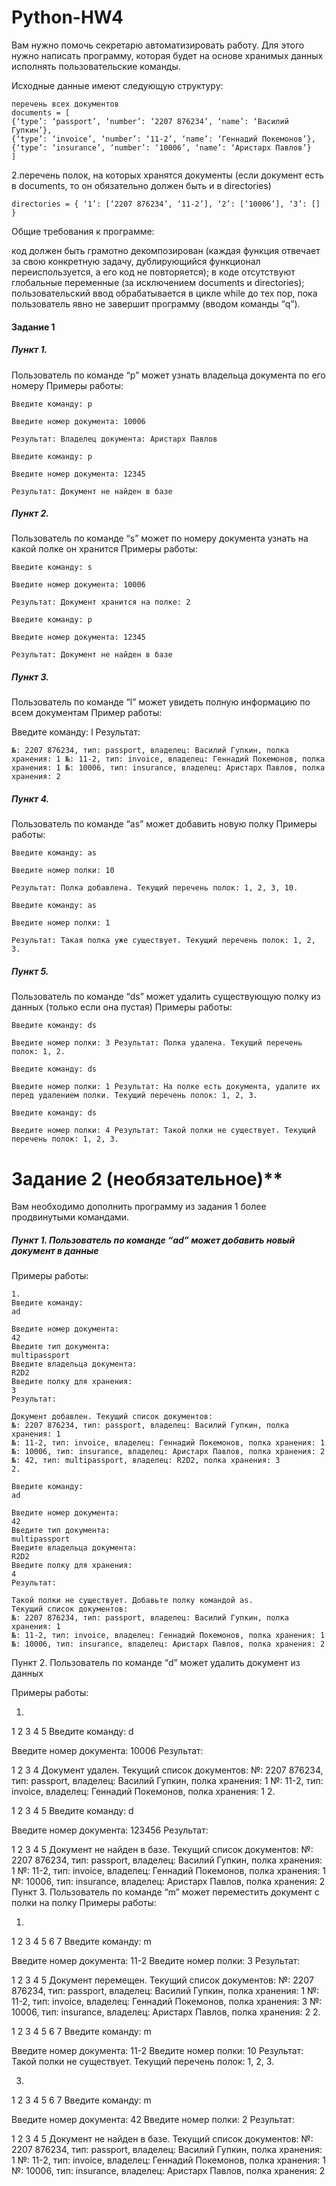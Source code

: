 # Python-HW4
Вам нужно помочь секретарю автоматизировать работу. Для этого нужно написать программу, которая будет на основе хранимых данных исполнять пользовательские команды.

Исходные данные имеют следующую структуру:
```
перечень всех документов
documents = [ 
{‘type’: ‘passport’, ‘number’: ‘2207 876234’, ‘name’: ‘Василий Гупкин’},
{‘type’: ‘invoice’, ‘number’: ‘11-2’, ‘name’: ‘Геннадий Покемонов’},
{‘type’: ‘insurance’, ‘number’: ‘10006’, ‘name’: ‘Аристарх Павлов’}
]
```
2.перечень полок, на которых хранятся документы (если документ есть в documents, то он обязательно должен быть и в directories)
```
directories = { ‘1’: [‘2207 876234’, ‘11-2’], ‘2’: [‘10006’], ‘3’: [] }
```
Общие требования к программе:

код должен быть грамотно декомпозирован (каждая функция отвечает за свою конкретную задачу, дублирующийся функционал переиспользуется, а его код не повторяется); в коде отсутствуют глобальные переменные (за исключением documents и directories); пользовательский ввод обрабатывается в цикле while до тех пор, пока пользователь явно не завершит программу (вводом команды “q”).

#### Задание 1

##### Пункт 1.

Пользователь по команде “p” может узнать владельца документа по его номеру Примеры работы:
```
Введите команду: p

Введите номер документа: 10006

Результат: Владелец документа: Аристарх Павлов

Введите команду: p

Введите номер документа: 12345

Результат: Документ не найден в базе
```
##### Пункт 2.

Пользователь по команде “s” может по номеру документа узнать на какой полке он хранится Примеры работы:
```
Введите команду: s

Введите номер документа: 10006

Результат: Документ хранится на полке: 2

Введите команду: p

Введите номер документа: 12345

Результат: Документ не найден в базе
```
##### Пункт 3.

Пользователь по команде “l” может увидеть полную информацию по всем документам Пример работы:

Введите команду: l Результат:
```
№: 2207 876234, тип: passport, владелец: Василий Гупкин, полка хранения: 1 №: 11-2, тип: invoice, владелец: Геннадий Покемонов, полка хранения: 1 №: 10006, тип: insurance, владелец: Аристарх Павлов, полка хранения: 2
```
##### Пункт 4.

Пользователь по команде “as” может добавить новую полку Примеры работы:
```
Введите команду: as

Введите номер полки: 10

Результат: Полка добавлена. Текущий перечень полок: 1, 2, 3, 10.

Введите команду: as

Введите номер полки: 1

Результат: Такая полка уже существует. Текущий перечень полок: 1, 2, 3.
```
##### Пункт 5.

Пользователь по команде “ds” может удалить существующую полку из данных (только если она пустая) Примеры работы:
```
Введите команду: ds

Введите номер полки: 3 Результат: Полка удалена. Текущий перечень полок: 1, 2.

Введите команду: ds

Введите номер полки: 1 Результат: На полке есть документа, удалите их перед удалением полки. Текущий перечень полок: 1, 2, 3.

Введите команду: ds

Введите номер полки: 4 Результат: Такой полки не существует. Текущий перечень полок: 1, 2, 3.
```
# Задание 2 (необязательное)**
Вам необходимо дополнить программу из задания 1 более продвинутыми командами.

##### Пункт 1. Пользователь по команде “ad” может добавить новый документ в данные

Примеры работы:
```
1.
Введите команду:
ad

Введите номер документа:
42
Введите тип документа:
multipassport
Введите владельца документа:
R2D2
Введите полку для хранения:
3
Результат:

Документ добавлен. Текущий список документов:
№: 2207 876234, тип: passport, владелец: Василий Гупкин, полка хранения: 1
№: 11-2, тип: invoice, владелец: Геннадий Покемонов, полка хранения: 1
№: 10006, тип: insurance, владелец: Аристарх Павлов, полка хранения: 2
№: 42, тип: multipassport, владелец: R2D2, полка хранения: 3
2.

Введите команду:
ad

Введите номер документа:
42
Введите тип документа:
multipassport
Введите владельца документа:
R2D2
Введите полку для хранения:
4
Результат:

Такой полки не существует. Добавьте полку командой as. 
Текущий список документов:
№: 2207 876234, тип: passport, владелец: Василий Гупкин, полка хранения: 1
№: 11-2, тип: invoice, владелец: Геннадий Покемонов, полка хранения: 1
№: 10006, тип: insurance, владелец: Аристарх Павлов, полка хранения: 2
```
Пункт 2. Пользователь по команде “d” может удалить документ из данных

Примеры работы:

1.

1
2
3
4
5
Введите команду:
d

Введите номер документа:
10006
Результат:

1
2
3
4
Документ удален. 
Текущий список документов:
№: 2207 876234, тип: passport, владелец: Василий Гупкин, полка хранения: 1
№: 11-2, тип: invoice, владелец: Геннадий Покемонов, полка хранения: 1
2.

1
2
3
4
5
Введите команду:
d

Введите номер документа:
123456
Результат:

1
2
3
4
5
Документ не найден в базе. 
Текущий список документов:
№: 2207 876234, тип: passport, владелец: Василий Гупкин, полка хранения: 1
№: 11-2, тип: invoice, владелец: Геннадий Покемонов, полка хранения: 1
№: 10006, тип: insurance, владелец: Аристарх Павлов, полка хранения: 2
Пункт 3. Пользователь по команде “m” может переместить документ с полки на полку
Примеры работы:

1.

1
2
3
4
5
6
7
Введите команду:
m

Введите номер документа:
11-2
Введите номер полки:
3
Результат:

1
2
3
4
5
Документ перемещен. 
Текущий список документов:
№: 2207 876234, тип: passport, владелец: Василий Гупкин, полка хранения: 1
№: 11-2, тип: invoice, владелец: Геннадий Покемонов, полка хранения: 3
№: 10006, тип: insurance, владелец: Аристарх Павлов, полка хранения: 2
2.

1
2
3
4
5
6
7
Введите команду:
m

Введите номер документа:
11-2
Введите номер полки:
10
Результат: Такой полки не существует. Текущий перечень полок: 1, 2, 3.

3.

1
2
3
4
5
6
7
Введите команду:
m

Введите номер документа:
42
Введите номер полки:
2
Результат:

1
2
3
4
5
Документ не найден в базе. 
Текущий список документов:
№: 2207 876234, тип: passport, владелец: Василий Гупкин, полка хранения: 1
№: 11-2, тип: invoice, владелец: Геннадий Покемонов, полка хранения: 1
№: 10006, тип: insurance, владелец: Аристарх Павлов, полка хранения: 2
